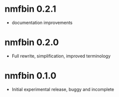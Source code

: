 # nmfbin 0.2.1

* documentation improvements

# nmfbin 0.2.0

* Full rewrite, simplification, improved terminology

# nmfbin 0.1.0

* Initial experimental release, buggy and incomplete
